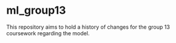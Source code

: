 # ml_group13

This repository aims to hold a history of changes for the group 13 coursework regarding the model.
